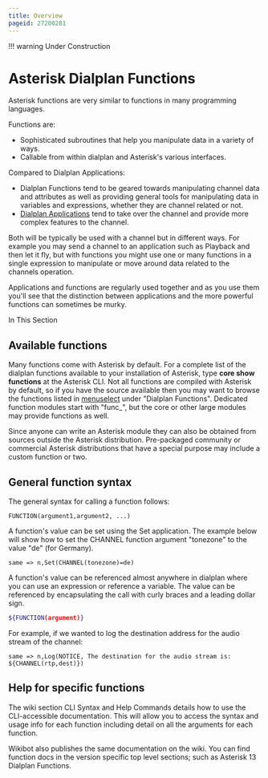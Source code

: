 ```yaml
---
title: Overview
pageid: 27200281
---
```





!!! warning 
    Under Construction

      
[//]: # (end-warning)



Asterisk Dialplan Functions
===========================

Asterisk functions are very similar to functions in many programming languages.

Functions are:

* Sophisticated subroutines that help you manipulate data in a variety of ways.
* Callable from within dialplan and Asterisk's various interfaces.

Compared to Dialplan Applications:

* Dialplan Functions tend to be geared towards manipulating channel data and attributes as well as providing general tools for manipulating data in variables and expressions, whether they are channel related or not.
* [Dialplan Applications](/Configuration/Applications) tend to take over the channel and provide more complex features to the channel.

Both will be typically be used with a channel but in different ways. For example you may send a channel to an application such as Playback and then let it fly, but with functions you might use one or many functions in a single expression to manipulate or move around data related to the channels operation.

Applications and functions are regularly used together and as you use them you'll see that the distinction between applications and the more powerful functions can sometimes be murky.

In This Section

Available functions
-------------------

Many functions come with Asterisk by default. For a complete list of the dialplan functions available to your installation of Asterisk, type **core show functions** at the Asterisk CLI. Not all functions are compiled with Asterisk by default, so if you have the source available then you may want to browse the functions listed in [menuselect](/Getting-Started/Installing-Asterisk/Installing-Asterisk-From-Source/Using-Menuselect-to-Select-Asterisk-Options) under "Dialplan Functions". Dedicated function modules start with "func_", but the core or other large modules may provide functions as well.

Since anyone can write an Asterisk module they can also be obtained from sources outside the Asterisk distribution. Pre-packaged community or commercial Asterisk distributions that have a special purpose may include a custom function or two.

General function syntax
-----------------------

The general syntax for calling a function follows:

```
FUNCTION(argument1,argument2, ...)

```

A function's value can be set using the Set application. The example below will show how to set the CHANNEL function argument "tonezone" to the value "de" (for Germany).

```
same => n,Set(CHANNEL(tonezone)=de)

```

A function's value can be referenced almost anywhere in dialplan where you can use an expression or reference a variable. The value can be referenced by encapsulating the call with curly braces and a leading dollar sign.

```bash title=" " linenums="1"
${FUNCTION(argument)}

```

For example, if we wanted to log the destination address for the audio stream of the channel:

```
same => n,Log(NOTICE, The destination for the audio stream is: ${CHANNEL(rtp,dest)})

```

Help for specific functions
---------------------------

The wiki section CLI Syntax and Help Commands details how to use the CLI-accessible documentation. This will allow you to access the syntax and usage info for each function including detail on all the arguments for each function.

Wikibot also publishes the same documentation on the wiki. You can find function docs in the version specific top level sections; such as Asterisk 13 Dialplan Functions.


